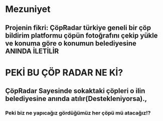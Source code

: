 # Mezuniyet
## Projenin fikri: ÇöpRadar türkiye geneli bir çöp bildirim platformu çöpün fotoğrafını çekip yükle ve konuma göre o konumun belediyesine ANINDA İLETİLİR
# PEKİ BU ÇÖP RADAR NE Kİ?
## ÇöpRadar Sayesinde sokaktaki çöpleri o ilin belediyesine anında atılır(Destekleniyorsa).,

### Peki biz ne yapıcağız gördüğümüz her çöpü mü atacağız!?



